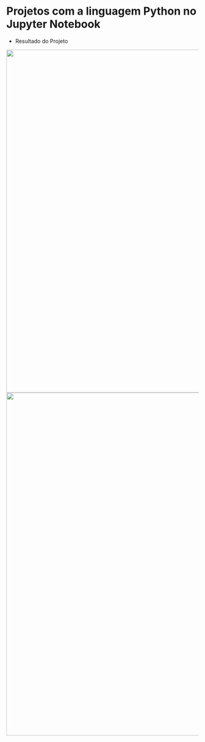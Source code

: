 # Projetos com a linguagem Python no Jupyter Notebook

 - Resultado do Projeto
 
 <span>
        <img src="https://user-images.githubusercontent.com/85804895/136706460-77587969-8f83-4faa-b6a9-04afafe989f9.png", width=900>
</span>

 <span>
        <img src="https://user-images.githubusercontent.com/85804895/136706496-288ce4f2-9462-4dfe-a89e-439c5ccb8604.png", width=900>
</span>
 
